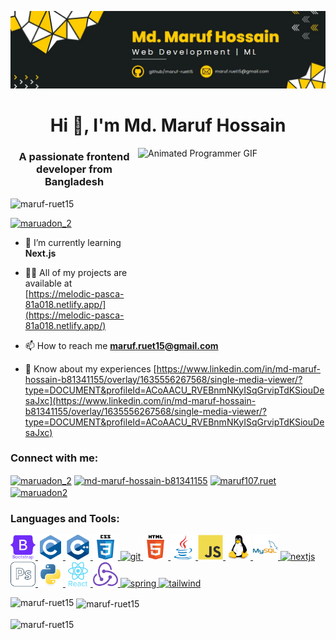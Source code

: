 [![MasterHead](https://github.com/maruf-ruet15/maruf-ruet15/blob/master/maruf%20Linkedin%20cover.jpg)](https://rishavchanda.io)
<h1 align="center">Hi 👋, I'm Md. Maruf Hossain</h1>
<!-- <a href="https://www.google.com/imgres?q=animated%20coding%20gif&imgurl=https%3A%2F%2Fcdn.dribbble.com%2Fusers%2F1162077%2Fscreenshots%2F3848914%2Fprogrammer.gif&imgrefurl=https%3A%2F%2Foutlane.co%2Fnow%2Fnew-shot-programmer-animation%2F&docid=hyRv46xL2D6dsM&tbnid=ZmOH4FBlhx83-M&vet=12ahUKEwjagI6uktaHAxXJk1YBHaZQCTQQM3oECG8QAA..i&w=800&h=600&hcb=2&ved=2ahUKEwjagI6uktaHAxXJk1YBHaZQCTQQM3oECG8QAA" target="_blank">   -->
    <img src="https://cdn.dribbble.com/users/1162077/screenshots/3848914/programmer.gif" alt="Animated Programmer GIF" align="right" alt="Coding" width="300" height="300">  
</a>

<h3 align="center">A passionate frontend developer from Bangladesh</h3>

<p align="left"> <img src="https://komarev.com/ghpvc/?username=maruf-ruet15&label=Profile%20views&color=0e75b6&style=flat" alt="maruf-ruet15" /> </p>

<p align="left"> <a href="https://twitter.com/maruadon_2" target="blank"><img src="https://img.shields.io/twitter/follow/maruadon_2?logo=twitter&style=for-the-badge" alt="maruadon_2" /></a> </p>

- 🌱 I’m currently learning **Next.js**

- 👨‍💻 All of my projects are available at [https://melodic-pasca-81a018.netlify.app/](https://melodic-pasca-81a018.netlify.app/)

- 📫 How to reach me **maruf.ruet15@gmail.com**

- 📄 Know about my experiences [https://www.linkedin.com/in/md-maruf-hossain-b81341155/overlay/1635556267568/single-media-viewer/?type=DOCUMENT&profileId=ACoAACU_RVEBnmNKyISqGrvipTdKSiouDesaJxc](https://www.linkedin.com/in/md-maruf-hossain-b81341155/overlay/1635556267568/single-media-viewer/?type=DOCUMENT&profileId=ACoAACU_RVEBnmNKyISqGrvipTdKSiouDesaJxc)

<h3 align="left">Connect with me:</h3>
<p align="left">
<a href="https://twitter.com/maruadon_2" target="blank"><img align="center" src="https://raw.githubusercontent.com/rahuldkjain/github-profile-readme-generator/master/src/images/icons/Social/twitter.svg" alt="maruadon_2" height="30" width="40" /></a>
<a href="https://linkedin.com/in/md-maruf-hossain-b81341155" target="blank"><img align="center" src="https://raw.githubusercontent.com/rahuldkjain/github-profile-readme-generator/master/src/images/icons/Social/linked-in-alt.svg" alt="md-maruf-hossain-b81341155" height="30" width="40" /></a>
<a href="https://fb.com/maruf107.ruet" target="blank"><img align="center" src="https://raw.githubusercontent.com/rahuldkjain/github-profile-readme-generator/master/src/images/icons/Social/facebook.svg" alt="maruf107.ruet" height="30" width="40" /></a>
<a href="https://instagram.com/maruadon2" target="blank"><img align="center" src="https://raw.githubusercontent.com/rahuldkjain/github-profile-readme-generator/master/src/images/icons/Social/instagram.svg" alt="maruadon2" height="30" width="40" /></a>
</p>

<h3 align="left">Languages and Tools:</h3>
<p align="left"> <a href="https://getbootstrap.com" target="_blank" rel="noreferrer"> <img src="https://raw.githubusercontent.com/devicons/devicon/master/icons/bootstrap/bootstrap-plain-wordmark.svg" alt="bootstrap" width="40" height="40"/> </a> <a href="https://www.cprogramming.com/" target="_blank" rel="noreferrer"> <img src="https://raw.githubusercontent.com/devicons/devicon/master/icons/c/c-original.svg" alt="c" width="40" height="40"/> </a> <a href="https://www.w3schools.com/cpp/" target="_blank" rel="noreferrer"> <img src="https://raw.githubusercontent.com/devicons/devicon/master/icons/cplusplus/cplusplus-original.svg" alt="cplusplus" width="40" height="40"/> </a> <a href="https://www.w3schools.com/css/" target="_blank" rel="noreferrer"> <img src="https://raw.githubusercontent.com/devicons/devicon/master/icons/css3/css3-original-wordmark.svg" alt="css3" width="40" height="40"/> </a> <a href="https://git-scm.com/" target="_blank" rel="noreferrer"> <img src="https://www.vectorlogo.zone/logos/git-scm/git-scm-icon.svg" alt="git" width="40" height="40"/> </a> <a href="https://www.w3.org/html/" target="_blank" rel="noreferrer"> <img src="https://raw.githubusercontent.com/devicons/devicon/master/icons/html5/html5-original-wordmark.svg" alt="html5" width="40" height="40"/> </a> <a href="https://www.java.com" target="_blank" rel="noreferrer"> <img src="https://raw.githubusercontent.com/devicons/devicon/master/icons/java/java-original.svg" alt="java" width="40" height="40"/> </a> <a href="https://developer.mozilla.org/en-US/docs/Web/JavaScript" target="_blank" rel="noreferrer"> <img src="https://raw.githubusercontent.com/devicons/devicon/master/icons/javascript/javascript-original.svg" alt="javascript" width="40" height="40"/> </a> <a href="https://www.linux.org/" target="_blank" rel="noreferrer"> <img src="https://raw.githubusercontent.com/devicons/devicon/master/icons/linux/linux-original.svg" alt="linux" width="40" height="40"/> </a> <a href="https://www.mysql.com/" target="_blank" rel="noreferrer"> <img src="https://raw.githubusercontent.com/devicons/devicon/master/icons/mysql/mysql-original-wordmark.svg" alt="mysql" width="40" height="40"/> </a> <a href="https://nextjs.org/" target="_blank" rel="noreferrer"> <img src="https://cdn.worldvectorlogo.com/logos/nextjs-2.svg" alt="nextjs" width="40" height="40"/> </a> <a href="https://www.photoshop.com/en" target="_blank" rel="noreferrer"> <img src="https://raw.githubusercontent.com/devicons/devicon/master/icons/photoshop/photoshop-line.svg" alt="photoshop" width="40" height="40"/> </a> <a href="https://www.python.org" target="_blank" rel="noreferrer"> <img src="https://raw.githubusercontent.com/devicons/devicon/master/icons/python/python-original.svg" alt="python" width="40" height="40"/> </a> <a href="https://reactjs.org/" target="_blank" rel="noreferrer"> <img src="https://raw.githubusercontent.com/devicons/devicon/master/icons/react/react-original-wordmark.svg" alt="react" width="40" height="40"/> </a> <a href="https://redux.js.org" target="_blank" rel="noreferrer"> <img src="https://raw.githubusercontent.com/devicons/devicon/master/icons/redux/redux-original.svg" alt="redux" width="40" height="40"/> </a> <a href="https://spring.io/" target="_blank" rel="noreferrer"> <img src="https://www.vectorlogo.zone/logos/springio/springio-icon.svg" alt="spring" width="40" height="40"/> </a> <a href="https://tailwindcss.com/" target="_blank" rel="noreferrer"> <img src="https://www.vectorlogo.zone/logos/tailwindcss/tailwindcss-icon.svg" alt="tailwind" width="40" height="40"/> </a> </p>

<p><img align="left" src="https://github-readme-stats.vercel.app/api/top-langs?username=maruf-ruet15&show_icons=true&locale=en&layout=compact" alt="maruf-ruet15" /></p>

<p>&nbsp;<img align="center" src="https://github-readme-stats.vercel.app/api?username=maruf-ruet15&show_icons=true&locale=en" alt="maruf-ruet15" /></p>

<p><img align="center" src="https://github-readme-streak-stats.herokuapp.com/?user=maruf-ruet15&" alt="maruf-ruet15" /></p>
